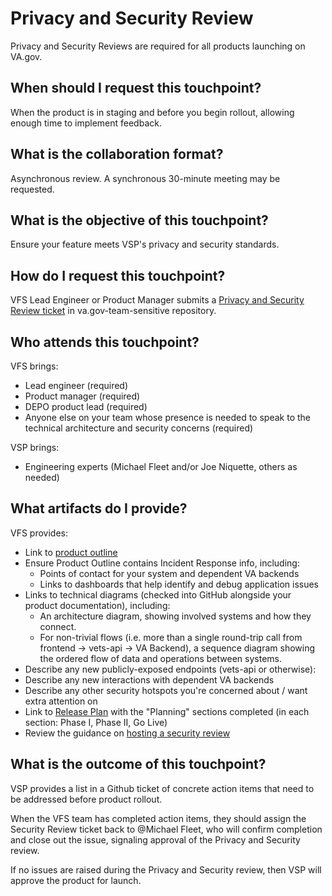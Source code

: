 # Privacy and Security Review
Privacy and Security Reviews are required for all products launching on VA.gov.

## When should I request this touchpoint?
When the product is in staging and before you begin rollout, allowing enough time to implement feedback.

## What is the collaboration format?
Asynchronous review. A synchronous 30-minute meeting may be requested.

## What is the objective of this touchpoint?
Ensure your feature meets VSP's privacy and security standards.

## How do I request this touchpoint?
VFS Lead Engineer or Product Manager submits a [Privacy and Security Review ticket](https://github.com/department-of-veterans-affairs/va.gov-team-sensitive/issues/new?assignees=f1337%2C+joeniquette&labels=vsp-product-support%2C+collaboration-cycle%2C+collab-cycle-review&template=privacy-and-security-review.md&title=Readiness+Review+%5BTeam-Name%2C+Feature-Name%5D) in va.gov-team-sensitive repository.

## Who attends this touchpoint?
VFS brings:
- Lead engineer (required)
- Product manager (required)
- DEPO product lead (required)
- Anyone else on your team whose presence is needed to speak to the technical architecture and security concerns (required)

VSP brings:
- Engineering experts (Michael Fleet and/or Joe Niquette, others as needed)

## What artifacts do I provide?
VFS provides:
- Link to [product outline](https://github.com/department-of-veterans-affairs/va.gov-team/blob/master/platform/product-management/product-outline-template.md)
- Ensure Product Outline contains Incident Response info, including:
  - Points of contact for your system and dependent VA backends
  - Links to dashboards that help identify and debug application issues
- Links to technical diagrams (checked into GitHub alongside your product documentation), including:
  - An architecture diagram, showing involved systems and how they connect.
  - For non-trivial flows (i.e. more than a single round-trip call from frontend → vets-api → VA Backend), a sequence diagram showing the ordered flow of data and operations between systems.
- Describe any new publicly-exposed endpoints (vets-api or otherwise):
- Describe any new interactions with dependent VA backends
- Describe any other security hotspots you're concerned about / want extra attention on
- Link to [Release Plan](https://github.com/department-of-veterans-affairs/va.gov-team/blob/master/platform/product-management/release-plan-template.md) with the "Planning" sections completed (in each section: Phase I, Phase II, Go Live)
- Review the guidance on [hosting a security review](https://github.com/department-of-veterans-affairs/va.gov-team/blob/master/platform/security/hosting-a-security-review.md)

## What is the outcome of this touchpoint?
VSP provides a list in a Github ticket of concrete action items that need to be addressed before product rollout. 

When the VFS team has completed action items, they should assign the Security Review ticket back to @Michael Fleet, who will confirm completion and close out the issue, signaling approval of the Privacy and Security review.

If no issues are raised during the Privacy and Security review, then VSP will approve the product for launch. 

